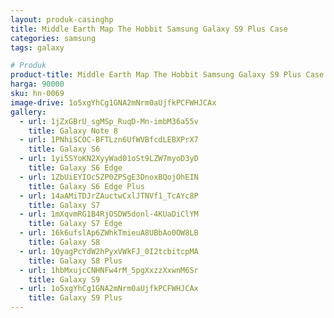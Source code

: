 ```yaml
---
layout: produk-casinghp
title: Middle Earth Map The Hobbit Samsung Galaxy S9 Plus Case
categories: samsung
tags: galaxy

# Produk
product-title: Middle Earth Map The Hobbit Samsung Galaxy S9 Plus Case
harga: 90000
sku: hn-0069
image-drive: 1o5xgYhCg1GNA2mNrm0aUjfkPCFWHJCAx
gallery:
  - url: 1jZxGBrU_sgMSp_RuqD-Mn-imbM36a55v
    title: Galaxy Note 8
  - url: 1PNhiSCOC-BFTLzn6UfWVBfcdLEBXPrX7
    title: Galaxy S6
  - url: 1yi5SYoKN2XyyWad01oSt9LZW7myoD3yD
    title: Galaxy S6 Edge
  - url: 1ZbUiEYIOc5ZP0ZPSgE3DnoxBQojOhEIN
    title: Galaxy S6 Edge Plus
  - url: 14aAMiTDJrZAuctwCxlJTNVf1_TcAYc8P
    title: Galaxy S7
  - url: 1mXqvmRG1B4RjOSDW5donl-4KUaDiClYM
    title: Galaxy S7 Edge
  - url: 16k6ufslAp6ZWhkTmieuA8UBbAo0OW8LB
    title: Galaxy S8
  - url: 1QyagPcYdW2hPyxVWkFJ_0I2tcbitcpMA
    title: Galaxy S8 Plus
  - url: 1hbMxujcCNHNFw4rM_5pgXxzzXxwnM6Sr
    title: Galaxy S9
  - url: 1o5xgYhCg1GNA2mNrm0aUjfkPCFWHJCAx
    title: Galaxy S9 Plus
---
```


